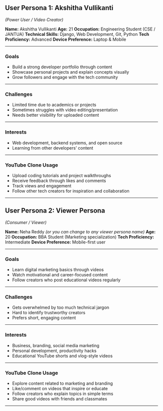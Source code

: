 
## **User Persona 1: Akshitha Vullikanti**

*(Power User / Video Creator)*

**Name:** Akshitha Vullikanti
**Age:** 21
**Occupation:** Engineering Student (CSE / JANTUA)
**Technical Skills:** Django, Web Development, Git, Python
**Tech Proficiency:** Advanced
**Device Preference:** Laptop & Mobile

---

### **Goals**

* Build a strong developer portfolio through content
* Showcase personal projects and explain concepts visually
* Grow followers and engage with the tech community

---

### **Challenges**

* Limited time due to academics or projects
* Sometimes struggles with video editing/presentation
* Needs better visibility for uploaded content

---

### **Interests**

* Web development, backend systems, and open source
* Learning from other developers’ content

---

### **YouTube Clone Usage**

* Upload coding tutorials and project walkthroughs
* Receive feedback through likes and comments
* Track views and engagement
* Follow other tech creators for inspiration and collaboration

---

## **User Persona 2: Viewer Persona**

*(Consumer / Viewer)*

**Name:** Neha Reddy *(or you can change to any viewer persona name)*
**Age:** 20
**Occupation:** BBA Student (Marketing specialization)
**Tech Proficiency:** Intermediate
**Device Preference:** Mobile-first user

---

### **Goals**

* Learn digital marketing basics through videos
* Watch motivational and career-focused content
* Follow creators who post educational videos regularly

---

### **Challenges**

* Gets overwhelmed by too much technical jargon
* Hard to identify trustworthy creators
* Prefers short, engaging content

---

### **Interests**

* Business, branding, social media marketing
* Personal development, productivity hacks
* Educational YouTube shorts and vlog-style videos

---

### **YouTube Clone Usage**

* Explore content related to marketing and branding
* Like/comment on videos that inspire or educate
* Follow creators who explain topics in simple terms
* Share good videos with friends and classmates

---

